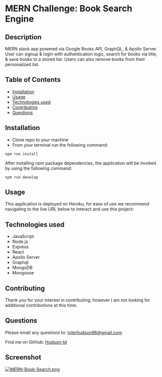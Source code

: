 # MERN Challenge: Book Search Engine

## Description

MERN stack app powered via Google Books API, GraphQL, & Apollo Server. User can signup & login with authentication logic, search for books via title, & save books to a stored list. Users can also remove books from their personalized list.

## Table of Contents 

- [Installation](#installation)
- [Usage](#usage)
- [Technologies used](#technologies-used)
- [Contributing](#contributing)
- [Questions](#questions)

## Installation

- Clone repo to your machine
- From your terminal run the following command:

```
npm run install
```

After installing npm package dependencies, the application will be invoked by using the following command:

```
npm run develop
```

## Usage

This application is deployed on Heroku, for ease of use we recommend navigating to the live URL below to interact and use this project:



##  Technologies used

- JavaScript
- Node.js
- Express
- React
- Apollo Server
- Graphql
- MongoDB
- Mongoose

## Contributing

Thank you for your interest in contributing, however I am not looking for additional contributions at this time.

## Questions

Please email any questions to: tylerhudson96@gmail.com

Find me on GitHub: [Hudson-td](https://github.com/Hudson-td)

## Screenshot

[![MERN-Book-Search.png](https://i.postimg.cc/yY4pWs0s/MERN-Book-Search.png)](https://postimg.cc/V5gWVy7V)
